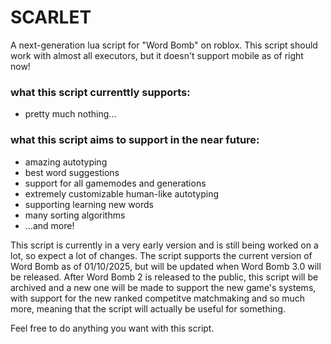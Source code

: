 # SCARLET
A next-generation lua script for "Word Bomb" on roblox. This script should work with almost all executors, but it doesn't support mobile as of right now!

### what this script currenttly supports:
* pretty much nothing...

### what this script aims to support in the near future:
* amazing autotyping
* best word suggestions
* support for all gamemodes and generations
* extremely customizable human-like autotyping
* supporting learning new words
* many sorting algorithms
* ...and more!

This script is currently in a very early version and is still being worked on a lot, so expect a lot of changes. The script supports the current version of Word Bomb as of 01/10/2025, but will be updated when Word Bomb 3.0 will be released. After Word Bomb 2 is released to the public, this script will be archived and a new one will be made to support the new game's systems, with support for the new ranked competitve matchmaking and so much more, meaning that the script will actually be useful for something.

Feel free to do anything you want with this script.
